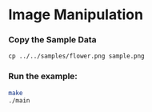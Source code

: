 # Image Manipulation

### Copy the Sample Data
```
cp ../../samples/flower.png sample.png
```

### Run the example:
```bash
make 
./main
```
